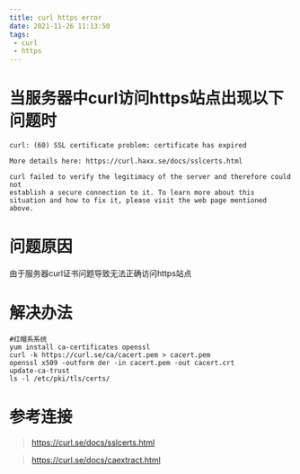 ```yaml
---
title: curl https error
date: 2021-11-26 11:13:50
tags:
 - curl
 - https
---
```

# 当服务器中curl访问https站点出现以下问题时
```
curl: (60) SSL certificate problem: certificate has expired

More details here: https://curl.haxx.se/docs/sslcerts.html

curl failed to verify the legitimacy of the server and therefore could not
establish a secure connection to it. To learn more about this situation and how to fix it, please visit the web page mentioned above.

```
# 问题原因
由于服务器curl证书问题导致无法正确访问https站点
# 解决办法
```
#红帽系系统
yum install ca-certificates openssl
curl -k https://curl.se/ca/cacert.pem > cacert.pem
openssl x509 -outform der -in cacert.pem -out cacert.crt
update-ca-trust
ls -l /etc/pki/tls/certs/
```
# 参考连接
> https://curl.se/docs/sslcerts.html

> https://curl.se/docs/caextract.html